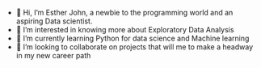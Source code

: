 - 👋 Hi, I’m Esther John, a newbie to the programming world and an aspiring Data scientist. 
- 👀 I’m interested in knowing more about Exploratory Data Analysis 
- 🌱 I’m currently learning Python for data science and Machine learning
- 💞️ I’m looking to collaborate on projects that will me to make a headway in my new career path

<!---
Ayaba01/Ayaba01 is a ✨ special ✨ repository because its `README.md` (this file) appears on your GitHub profile.
You can click the Preview link to take a look at your changes.
--->
